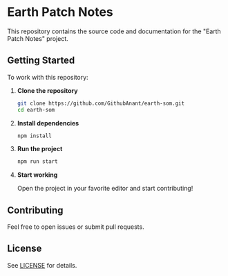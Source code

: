 # Earth Patch Notes

This repository contains the source code and documentation for the "Earth Patch Notes" project.

## Getting Started

To work with this repository:

1. **Clone the repository**
   ```bash
   git clone https://github.com/GithubAnant/earth-som.git
   cd earth-som
   ```

2. **Install dependencies**

   ```bash
   npm install
   ```

3. **Run the project**

   ```bash
   npm run start
   ```

4. **Start working**

   Open the project in your favorite editor and start contributing!

## Contributing

Feel free to open issues or submit pull requests.

## License

See [LICENSE](LICENSE) for details.
